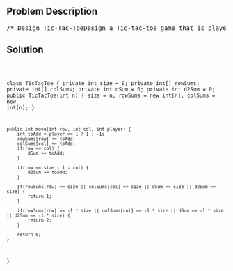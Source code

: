 <!--
<style>
  body { font-family: Arial, sans-serif; }
  .container { max-width: 700px; margin: 0 auto; padding: 10px; }
  .comment-block { background-color: #f9f9f9; padding: 10px; border-left: 5px solid #ccc; overflow-wrap: break-word; white-space: pre-wrap; }
  .code-block { background-color: #f4f4f4; padding: 10px; border: 1px solid #ddd; overflow-wrap: break-word; white-space: pre-wrap; }
</style>
-->

<div class='container'>
<h2>Problem Description</h2>
<div class='comment-block'>
<pre>
/* Design Tic-Tac-ToeDesign a Tic-tac-toe game that is played between two players on a n x ngrid.You may assume the following rules:A move is guaranteed to be valid and is placed on an empty block.Once a winning condition is reached, no more moves is allowed.A player who succeeds in placing n of their marks in a horizontal,vertical, or diagonal row wins the game.Example:Given n = 3, assume that player 1 is "X" and player 2 is "O" in the board.TicTacToe toe = new TicTacToe(3);toe.move(0, 0, 1); -> Returns 0 (no one wins)|X| | || | | |    // Player 1 makes a move at (0, 0).| | | |toe.move(0, 2, 2); -> Returns 0 (no one wins)|X| |O|| | | |    // Player 2 makes a move at (0, 2).| | | |toe.move(2, 2, 1); -> Returns 0 (no one wins)|X| |O|| | | |    // Player 1 makes a move at (2, 2).| | |X|toe.move(1, 1, 2); -> Returns 0 (no one wins)|X| |O|| |O| |    // Player 2 makes a move at (1, 1).| | |X|toe.move(2, 0, 1); -> Returns 0 (no one wins)|X| |O|| |O| |    // Player 1 makes a move at (2, 0).|X| |X|toe.move(1, 0, 2); -> Returns 0 (no one wins)|X| |O||O|O| |    // Player 2 makes a move at (1, 0).|X| |X|toe.move(2, 1, 1); -> Returns 1 (player 1 wins)|X| |O||O|O| |    // Player 1 makes a move at (2, 1).|X|X|X|Follow up:Could you do better than O(n2) per move() operation?*/    /** Initialize your data structure here. */    /** Player {player} makes a move at ({row}, {col}).        @param row The row of the board.        @param col The column of the board.        @param player The player, can be either 1 or 2.        @return The current winning condition, can be either:                0: No one wins.                1: Player 1 wins.                2: Player 2 wins. *//** * Your TicTacToe object will be instantiated and called as such: * TicTacToe obj = new TicTacToe(n); * int param_1 = obj.move(row,col,player); */</pre>
</div>

<h2>Solution</h2>
<div class='code-block'>
<pre><code class='language-java'>


class TicTacToe {
    private int size = 0;
    private int[] rowSums;
    private int[] colSums;
    private int dSum = 0;
    private int d2Sum = 0;
    public TicTacToe(int n) {
        size = n;
        rowSums = new int[n];
        colSums = new int[n];
    }
    
    public int move(int row, int col, int player) {
        int toAdd = player == 1 ? 1 : -1;
        rowSums[row] += toAdd;
        colSums[col] += toAdd;
        if(row == col) {
            dSum += toAdd;
        }
        
        if(row == size - 1 - col) {
            d2Sum += toAdd;
        }
        
        if(rowSums[row] == size || colSums[col] == size || dSum == size || d2Sum == size) {
            return 1;
        }
        
        if(rowSums[row] == -1 * size || colSums[col] == -1 * size || dSum == -1 * size || d2Sum == -1 * size) {
            return 2;
        }
        
        return 0;
    }
}

</code></pre>
</div>
</div>
